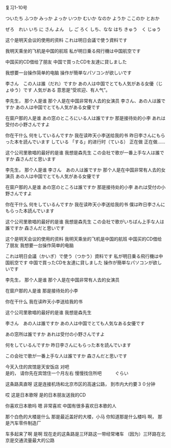复习1-10号

ついたち
ふつか
みっか
よっか
いつか
むいか
なのか
ようか
ここのか
とおか

ぜろ　れい
いち
に
さん
よん　し
ご
ろく
しち、なな
はち
きゅう　く
じゅう

这个是明天会议的使用的资料
これは明日会議で使う資料です

我明天乘坐的飞机是中国的航班
私が明日乗る飛行機は中国航空です

中国买的CD借给了朋友
中国で買ったCDを友達に貸しました

我想要一台操作简单的电脑
操作が簡単なパソコンが欲しいです

李さん　この人は誰（だれ）ですか
あの人は中国でとても人気がある女優（じょゆう）です
人気がある  意思是“受欢迎、有人气”。

李先生， 那个人是谁
那个人是在中国非常有人去的女演员
李さん、あの人は誰ですか
あの人は中国でとても人気がある女優です

在窗户那的人是谁
あの窓のところにいる人は誰ですか
那是接待处的小李
あれは受付の小野さんですよ

你在干什么
何をしているんですか
我在读昨天小李送给我的书
昨日李さんにもらった本を読んでいます
している	「する」的进行时（ている）	正在做	正在做……


这个公司里歌唱的最好的是谁
我想是森先生
この会社で歌が一番上手な人は誰ですか
森さんだと思います


李先生， 那个人是谁
李さん　あの人は誰ですか
那个人是在中国非常有人去的女演员
あの人は中国でとても人気がある女優です

在窗户那的人是谁
あの窓のところは誰ですか
那是接待处的小李
あれは受付の小野さんですよ

你在干什么
何をしているんですか
我在读昨天小李送给我的书
僕は昨日李さんにもらった本読んでいます

这个公司里歌唱的最好的是谁
我想是森先生
この会社で歌がいちばん上手な人は誰ですか
森さんだと思いです


<!-- 语句 -->
这个是明天会议的使用的资料
我明天乘坐的飞机是中国的航班
中国买的CD借给了朋友
我想要一台操作简单的电脑

これは明日会議（かいぎ）で使う（つかう）資料です
私が明日乗る飛行機は中国航空です
中国で買ったCDを友達に貸しました
操作が簡単なパソコンが欲しいです


<!-- 对话 -->
李先生， 那个人是谁
那个人是在中国非常有人去的女演员

在窗户那的人是谁
那是接待处的小李

你在干什么
我在读昨天小李送给我的书

这个公司里歌唱的最好的是谁
我想是森先生

李さん　あの人は誰ですか
あの人は中国でとても人気なある女優です

あの窓所は誰ですか
あれは受付の小野さんですよ

何をしているんですか
昨日李さんにもらった本を読んでいます

この会社で歌が一番上手な人は誰ですか
森さんだと思いです


今天入住的宾馆是天安饭店 对吧        
是的， 请你先在宾馆住一个月左右 慢慢找住所吧　　　ぐらい

这条路真直呀
这是连接机场和北京市区的高速公路， 到市内大约要３０分钟

哎 这是日本歌呀
是的日本朋友送我的CD

你喜欢日本歌吗
嗯 非常喜欢 中国有很多喜欢日本歌的人

那个白色的大楼是什么
那是最近盖好的大楼，小马 你知道那是什么楼吗
啊， 那是汽车零件制造厂

车多起来了啊
是啊 现在走的这条路是三环路这一带经常堵车
（因为）三环路在北京是交通流量最大的公路